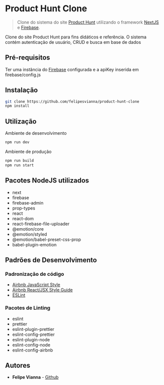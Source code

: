 # Product Hunt Clone

> Clone do sistema do site [Product Hunt](https://www.producthunt.com/) utilizando o framework [NextJS](https://nextjs.org/) e [Firebase](https://firebase.google.com/).

Clone do site Product Hunt para fins didáticos e referência. O sistema contém autenticação de usuário, CRUD e busca em base de dados

## Pré-requisitos

Ter uma instância do [Firebase](https://firebase.google.com/) configurada e a apiKey inserida em firebase/config.js

## Instalação

```bash
git clone https://github.com/felipesvianna/product-hunt-clone
npm install
```

## Utilização

Ambiente de desenvolvimento

```bash
npm run dev
```

Ambiente de produção

```bash
npm run build
npm run start
```

## Pacotes NodeJS utilizados

- next
- firebase
- firebase-admin
- prop-types
- react
- react-dom
- react-firebase-file-uploader
- @emotion/core
- @emotion/styled
- @emotion/babel-preset-css-prop
- babel-plugin-emotion

## Padrões de Desenvolvimento

### Padronização de código

- [Airbnb JavaScript Style](https://github.com/airbnb/javascript)
- [Airbnb React/JSX Style Guide](https://github.com/airbnb/javascript/tree/master/react)
- [ESLint](https://eslint.org/docs/rules/)

### Pacotes de Linting

- eslint
- prettier
- eslint-plugin-prettier
- eslint-config-prettier
- eslint-plugin-node
- eslint-config-node
- eslint-config-airbnb

## Autores

- **Felipe Vianna** - [Github](https://github.com/felipesvianna)
